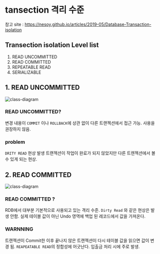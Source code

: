 # tansection 격리 수준
참고 site : https://nesoy.github.io/articles/2019-05/Database-Transaction-isolation

## Transection isolation Level list
1. READ UNCOMMITTED
2. READ COMMITTED 
3. REPEATABLE READ
4. SERIALIZABLE

## 1. READ UNCOMMITTED
![class-diagram](http://www.plantuml.com/plantuml/proxy?src=https://raw.githubusercontent.com/hundong2/plantUML/master/umlfile/test1.puml)

### READ UNCOMMITTED?

변경 내용이 `COMMIT` 이나 `ROLLBACK`에 상관 없이 다른 트랜젝션에서 접근 가능. 
사용을 권장하지 않음. 

### problem
`DRITY READ` 현상 발생
트랜젝션이 작업이 완료가 되지 않았지만 다른 트렌젝션에서 볼 수 있게 되는 현상. 

## 2. READ COMMITTED
![class-diagram](http://www.plantuml.com/plantuml/proxy?src=https://raw.githubusercontent.com/hundong2/plantUML/master/umlfile/readcommitted.puml)

### READ COMMITTED ?
RDB에서 대부분 기본적으로 사용되고 있는 격리 수준. 
`Dirty Read`  와 같은 현상은 발생 안함. 
실제 테이블 값이 아닌 Undo 영역에 백업 된 레코드에서 값을 가져온다. 

### WARNNING 

 트랜젝션이 Commit한 이후 끝나지 않은 트랜젝션이 다시
 테이블 값을 읽으면 값이 변경 됨. 
 `REAPEATABLE READ`의 정합성에 어긋난다. 
 입출금 처리 시에 주로 발생. 



